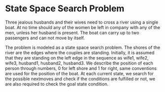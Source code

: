 # State Space Search Problem

Three jealous husbands and their wives need to cross a river using a single boat. At no time should any of the women be left in company 
with any of the men, unless her husband is present. The boat can carry up to two passengers and can not move by itself.

The problem is modeled as a state space search problem. The shores of the river are the edges where the couples are standing. Initially,
it is assumed that they are standing on the left edge in the sequence as wife1, wife2, wife3, husband1, husband2, husband3. We describe the 
position of each person through numbers, 0 for left shore and 1 for right, same conventions are used for the position of the boat.
At each current state, we search for the possible nextmoves and check if the conditions are fulfilled or not, we are also required to 
check the goal state condition.
